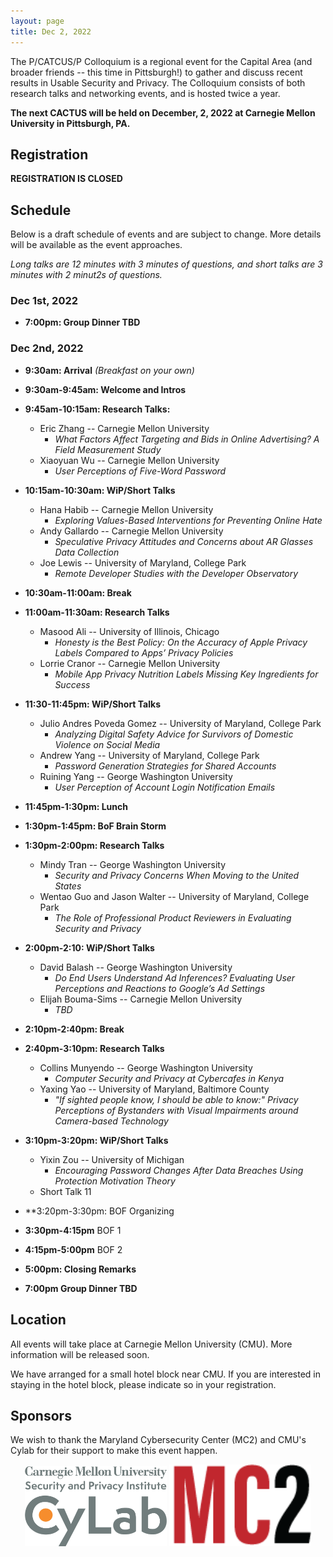 ```yaml
---
layout: page
title: Dec 2, 2022
---
```


The P/CATCUS/P Colloquium is a regional event for the Capital Area (and broader friends -- this time in Pittsburgh!) to gather and discuss recent results in Usable Security and Privacy. The Colloquium consists of both research talks and networking events, and is hosted twice a year.

**The next CACTUS will be held on December, 2, 2022 at Carnegie Mellon University in Pittsburgh, PA.**

## Registration

**REGISTRATION IS CLOSED**


## Schedule

Below is a draft schedule of events and are subject to change. More details will be available as the event approaches.

*Long talks are 12 minutes with 3 minutes of questions, and short talks are 3 minutes with 2 minut2s of questions.*

### Dec 1st, 2022

* **7:00pm: Group Dinner TBD**

### Dec 2nd, 2022

* **9:30am: Arrival** *(Breakfast on your own)*

* **9:30am-9:45am: Welcome and Intros**

* **9:45am-10:15am: Research Talks:**
  * Eric Zhang -- Carnegie Mellon University
    * *What Factors Affect Targeting and Bids in Online Advertising? A Field Measurement Study*
  * Xiaoyuan Wu -- Carnegie Mellon University
    * *User Perceptions of Five-Word Password*

* **10:15am-10:30am: WiP/Short Talks**
  * Hana Habib -- Carnegie Mellon University
    * *Exploring Values-Based Interventions for Preventing Online Hate*
  * Andy Gallardo -- Carnegie Mellon University
    * *Speculative Privacy Attitudes and Concerns about AR Glasses Data Collection*
  * Joe Lewis -- University of Maryland, College Park
    * *Remote Developer Studies with the Developer Observatory*

* **10:30am-11:00am: Break**

* **11:00am-11:30am: Research Talks**
  * Masood Ali -- University of Illinois, Chicago
    * *Honesty is the Best Policy: On the Accuracy of Apple Privacy Labels Compared to Apps’ Privacy Policies*
  * Lorrie Cranor -- Carnegie Mellon University
    * *Mobile App Privacy Nutrition Labels Missing Key Ingredients for Success*

* **11:30-11:45pm: WiP/Short Talks**
  * Julio Andres Poveda Gomez -- University of Maryland, College Park
    * *Analyzing Digital Safety Advice for Survivors of Domestic Violence on Social Media*
  * Andrew Yang -- University of Maryland, College Park
    * *Password Generation Strategies for Shared Accounts*
  * Ruining Yang -- George Washington University
    * *User Perception of Account Login Notification Emails*

* **11:45pm-1:30pm: Lunch**

* **1:30pm-1:45pm: BoF Brain Storm**

* **1:30pm-2:00pm: Research Talks**
  * Mindy Tran -- George Washington University
    * *Security and Privacy Concerns When Moving to the United States*
  * Wentao Guo and Jason Walter -- University of Maryland, College Park
    * *The Role of Professional Product Reviewers in Evaluating Security and Privacy*

* **2:00pm-2:10: WiP/Short Talks**
  * David Balash -- George Washington University
    * *Do End Users Understand Ad Inferences? Evaluating User Perceptions and Reactions to Google’s Ad Settings*
  * Elijah Bouma-Sims -- Carnegie Mellon University
    * *TBD*

* **2:10pm-2:40pm: Break**

* **2:40pm-3:10pm: Research Talks**
  * Collins Munyendo -- George Washington University
    * *Computer Security and Privacy at Cybercafes in Kenya*
  * Yaxing Yao -- University of Maryland, Baltimore County
    * *"If sighted people know, I should be able to know:" Privacy Perceptions of Bystanders with Visual Impairments around Camera-based Technology*

* **3:10pm-3:20pm: WiP/Short Talks**
  * Yixin Zou -- University of Michigan
    * *Encouraging Password Changes After Data Breaches Using Protection Motivation Theory*
  * Short Talk 11

* **3:20pm-3:30pm: BOF Organizing

* **3:30pm-4:15pm** BOF 1

* **4:15pm-5:00pm** BOF 2

* **5:00pm: Closing Remarks**

* **7:00pm Group Dinner TBD**



## Location

All events will take place at Carnegie Mellon University (CMU). More information will be released soon.

We have arranged for a small hotel block near CMU. If you are interested in staying in the hotel block, please indicate so in your registration.


## Sponsors

We wish to thank the Maryland Cybersecurity Center (MC2) and CMU's Cylab for their support to make this event happen.

<center>
<img class="sonsor-img" src="images/cylab.png" width="45%">
<img class="sonsor-img" src="images/mc2.png" width="45%">
</center>
